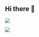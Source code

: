 ## Hi there 👋
<img src="https://img.shields.io/badge/C++-00599C?style=flat-square&logo=cplusplus&logoColor=white"/></a>

<a href="instagram.com/dayofhiki"><img src="https://img.shields.io/badge/INSTAGRAM-E4405F?style=flat-square&logo=instagram&logoColor=white&link=instragram.com/dayofhiki"/></a>


<!--
**xxeasty/xxeasty** is a ✨ _special_ ✨ repository because its `README.md` (this file) appears on your GitHub profile.

Here are some ideas to get you started:

- 🔭 I’m currently working on ...
- 🌱 I’m currently learning ...
- 👯 I’m looking to collaborate on ...
- 🤔 I’m looking for help with ...
- 💬 Ask me about ...
- 📫 How to reach me: ...
- 😄 Pronouns: ...
- ⚡ Fun fact: ...
-->
